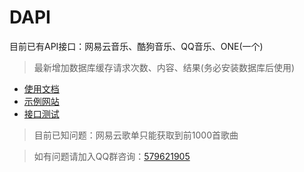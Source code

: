 DAPI
===
目前已有API接口：网易云音乐、酷狗音乐、QQ音乐、ONE(一个)

>最新增加数据库缓存请求次数、内容、结果(务必安装数据库后使用)

* [使用文档](https://github.com/mrdong916/DongApi/wiki)
* [示例网站](https://music.bzqll.com/)
* [接口测试](https://api.hibai.cn/api/demo/index)

>目前已知问题：网易云歌单只能获取到前1000首歌曲

>如有问题请加入QQ群咨询：[579621905](https://jq.qq.com/?_wv=1027&k=5ESOXhw)
